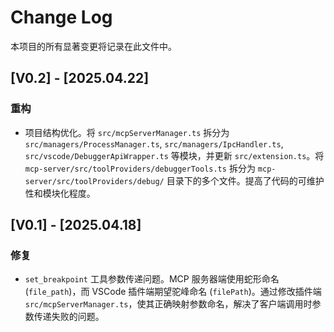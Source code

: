 # Change Log

本项目的所有显著变更将记录在此文件中。

## [V0.2] - [2025.04.22]

### 重构
- 项目结构优化。将 `src/mcpServerManager.ts` 拆分为 `src/managers/ProcessManager.ts`, `src/managers/IpcHandler.ts`, `src/vscode/DebuggerApiWrapper.ts` 等模块，并更新 `src/extension.ts`。将 `mcp-server/src/toolProviders/debuggerTools.ts` 拆分为 `mcp-server/src/toolProviders/debug/` 目录下的多个文件。提高了代码的可维护性和模块化程度。

## [V0.1] - [2025.04.18]

### 修复
- `set_breakpoint` 工具参数传递问题。MCP 服务器端使用蛇形命名 (`file_path`)，而 VSCode 插件端期望驼峰命名 (`filePath`)。通过修改插件端 `src/mcpServerManager.ts`，使其正确映射参数命名，解决了客户端调用时参数传递失败的问题。
